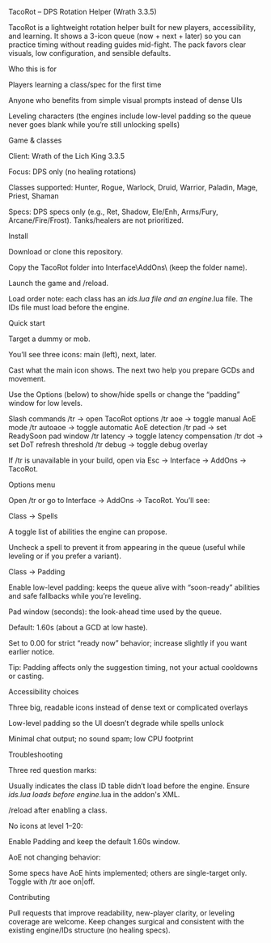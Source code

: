 TacoRot – DPS Rotation Helper (Wrath 3.3.5)

TacoRot is a lightweight rotation helper built for new players, accessibility, and learning. It shows a 3-icon queue (now + next + later) so you can practice timing without reading guides mid-fight. The pack favors clear visuals, low configuration, and sensible defaults.

Who this is for

Players learning a class/spec for the first time

Anyone who benefits from simple visual prompts instead of dense UIs

Leveling characters (the engines include low-level padding so the queue never goes blank while you’re still unlocking spells)

Game & classes

Client: Wrath of the Lich King 3.3.5

Focus: DPS only (no healing rotations)

Classes supported: Hunter, Rogue, Warlock, Druid, Warrior, Paladin, Mage, Priest, Shaman

Specs: DPS specs only (e.g., Ret, Shadow, Ele/Enh, Arms/Fury, Arcane/Fire/Frost). Tanks/healers are not prioritized.

Install

Download or clone this repository.

Copy the TacoRot folder into Interface\AddOns\ (keep the folder name).

Launch the game and /reload.

Load order note: each class has an *_ids.lua file and an engine_*.lua file. The IDs file must load before the engine.

Quick start

Target a dummy or mob.

You’ll see three icons: main (left), next, later.

Cast what the main icon shows. The next two help you prepare GCDs and movement.

Use the Options (below) to show/hide spells or change the “padding” window for low levels.

Slash commands
/tr                -> open TacoRot options
/tr aoe            -> toggle manual AoE mode
/tr autoaoe        -> toggle automatic AoE detection
/tr pad <sec>      -> set ReadySoon pad window
/tr latency        -> toggle latency compensation
/tr dot <sec>      -> set DoT refresh threshold
/tr debug          -> toggle debug overlay


If /tr is unavailable in your build, open via Esc → Interface → AddOns → TacoRot.

Options menu

Open /tr or go to Interface → AddOns → TacoRot. You’ll see:

Class → Spells

A toggle list of abilities the engine can propose.

Uncheck a spell to prevent it from appearing in the queue (useful while leveling or if you prefer a variant).

Class → Padding

Enable low-level padding: keeps the queue alive with “soon-ready” abilities and safe fallbacks while you’re leveling.

Pad window (seconds): the look-ahead time used by the queue.

Default: 1.60s (about a GCD at low haste).

Set to 0.00 for strict “ready now” behavior; increase slightly if you want earlier notice.

Tip: Padding affects only the suggestion timing, not your actual cooldowns or casting.

Accessibility choices

Three big, readable icons instead of dense text or complicated overlays

Low-level padding so the UI doesn’t degrade while spells unlock

Minimal chat output; no sound spam; low CPU footprint

Troubleshooting

Three red question marks:

Usually indicates the class ID table didn’t load before the engine. Ensure *_ids.lua loads before engine_*.lua in the addon's XML.

/reload after enabling a class.

No icons at level 1–20:

Enable Padding and keep the default 1.60s window.

AoE not changing behavior:

Some specs have AoE hints implemented; others are single-target only. Toggle with /tr aoe on|off.

Contributing

Pull requests that improve readability, new-player clarity, or leveling coverage are welcome. Keep changes surgical and consistent with the existing engine/IDs structure (no healing specs).
